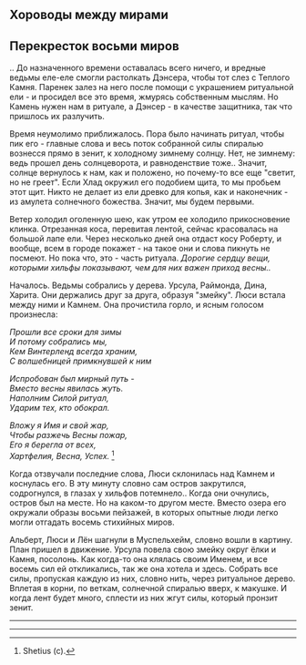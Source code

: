 ## Хороводы между мирами
## Перекресток восьми миров

.. До назначенного времени оставалась всего ничего, и вредные ведьмы еле-еле смогли растолкать Дэнсера, чтобы тот слез с Теплого Камня. Паренек залез на него после помощи с украшением ритуальной ели - и просидел все это время, жмурясь собственным мыслям. Но Камень нужен нам в ритуале, а Дэнсер - в качестве защитника, так что пришлось их разлучить.

Время неумолимо приближалось. Пора было начинать ритуал, чтобы пик его - главные слова и весь поток собранной силы спиралью вознесся прямо в зенит, к холодному зимнему солнцу. Нет, не зимнему: ведь прошел день солнцеворота, и равноденствие тоже.. Значит, солнце вернулось к нам, как и положено, но почему-то все еще "светит, но не греет". Если Хлад окружил его подобием щита, то мы пробьем этот щит. Никто не делает из ели древко для копья, как и наконечник - из амулета солнечного божества. Значит, мы будем первыми.

Ветер холодил оголенную шею, как утром ее холодило прикосновение клинка. Отрезанная коса, перевитая лентой, сейчас красовалась на большой лапе ели. Через несколько дней она отдаст косу Роберту, и вообще, всем в городе покажет - на такое они и слова пикнуть не посмеют. Но пока что, это - часть ритуала. _Дорогие сердцу вещи, которыми хильфы показывают, чем для них важен приход весны.._

Началось. Ведьмы собрались у дерева. Урсула, Раймонда, Дина, Харита. Они держались друг за друга, образуя "змейку". Люси встала между ними и Камнем. Она прочистила горло, и ясным голосом произнесла:

_Прошли все сроки для зимы   
И потому собрались мы,   
Кем Винтерленд всегда храним,   
С волшебницей примкнувшей  к ним_   

_Испробован был мирный путь -   
Вместо весны явилась жуть.   
Наполним Силой ритуал,   
Ударим тех, кто обокрал._  

_Вложу я Имя и свой жар,   
Чтобы разжечь Весны пожар,   
Его я берегла от всех,  
Хартфелия, Весна, Успех._  [^1]

Когда отзвучали последние слова, Люси склонилась над Камнем и коснулась его. В эту минуту словно сам остров закрутился, содрогнулся, в глазах у хильфов потемнело.. Когда они очнулись, остров был на месте. Но на каком-то другом месте. Вместо озера его окружали образы восьми пейзажей, в которых опытные люди легко могли отгадать восемь стихийных миров.

Альберт, Люси и Лён шагнули в Муспельхейм, словно вошли в картину. План пришел в движение. 
Урсула повела свою змейку округ ёлки и Камня, посолонь. Как когда-то она клялась своим Именем, и все восемь сил ей откликались, так же она хотела и здесь. Собрать все силы, пропуская каждую из них, словно нить, через ритуальное дерево. Вплетая в корни, по веткам, солнечной спиралью вверх, к макушке. И когда лент  будет много, сплести из них жгут силы, который пронзит зенит.

****

****


[^1]: Shetius (c).
